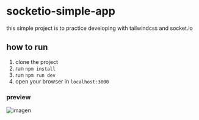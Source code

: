 # socketio-simple-app
this simple project is to practice developing with tailwindcss and socket.io

## how to run
1. clone the project
2. run `npm install`
3. run `npm run dev`
4. open your browser in `localhost:3000`

### preview
![imagen](https://github.com/brayanbasallo/socketio-simple-app/assets/53099270/b074806a-d496-4e54-9e06-95d9198afa3a)

